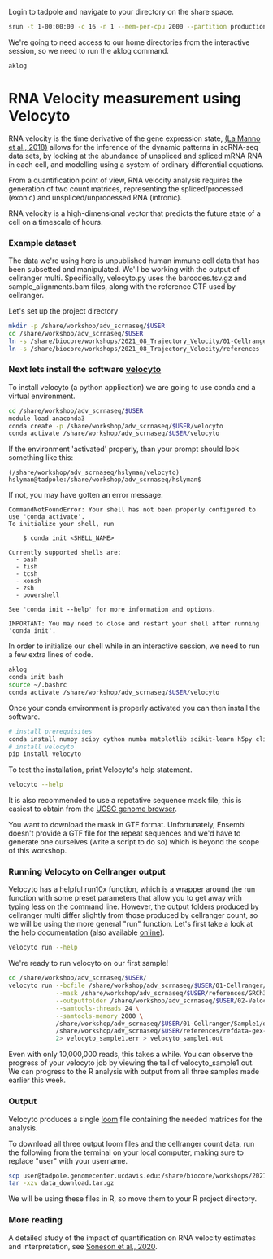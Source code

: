 
Login to tadpole and navigate to your directory on the share space.

```bash
srun -t 1-00:00:00 -c 16 -n 1 --mem-per-cpu 2000 --partition production --account workshop --reservation workshop  --pty /bin/bash
```

We're going to need access to our home directories from the interactive session, so we need to run the aklog command.

```bash
aklog
```

#  RNA Velocity measurement using Velocyto

RNA velocity is the time derivative of the gene expression state,
 [(La Manno et al., 2018)](https://www.nature.com/articles/s41586-018-0414-6) allows for the inference of the dynamic patterns in scRNA-seq data sets, by looking at the abundance of unspliced and spliced mRNA RNA in each cell, and modelling using a system of ordinary differential equations.

From a quantification point of view, RNA velocity analysis requires the generation of two count matrices, representing the spliced/processed (exonic) and unspliced/unprocessed RNA (intronic).

RNA velocity is a high-dimensional vector that predicts the future state of a cell on a timescale of hours.


### Example dataset

The data we're using here is unpublished human immune cell data that has been subsetted and manipulated. We'll be working with the output of cellranger multi. Specifically, velocyto.py uses the barcodes.tsv.gz and sample_alignments.bam files, along with the reference GTF used by cellranger.

Let's set up the project directory

```bash
mkdir -p /share/workshop/adv_scrnaseq/$USER
cd /share/workshop/adv_scrnaseq/$USER
ln -s /share/biocore/workshops/2021_08_Trajectory_Velocity/01-Cellranger .
ln -s /share/biocore/workshops/2021_08_Trajectory_Velocity/references .
```

### Next lets install the software [velocyto](https://velocyto.org/)

To install velocyto (a python application) we are going to use conda and a virtual environment.

```bash
cd /share/workshop/adv_scrnaseq/$USER
module load anaconda3
conda create -p /share/workshop/adv_scrnaseq/$USER/velocyto
conda activate /share/workshop/adv_scrnaseq/$USER/velocyto
```

If the environment 'activated' properly, than your prompt should look something like this:

```
(/share/workshop/adv_scrnaseq/hslyman/velocyto) hslyman@tadpole:/share/workshop/adv_scrnaseq/hslyman$
```

If not, you may have gotten an error message:
```
CommandNotFoundError: Your shell has not been properly configured to use 'conda activate'.
To initialize your shell, run

    $ conda init <SHELL_NAME>

Currently supported shells are:
  - bash
  - fish
  - tcsh
  - xonsh
  - zsh
  - powershell

See 'conda init --help' for more information and options.

IMPORTANT: You may need to close and restart your shell after running 'conda init'.
```

In order to initialize our shell while in an interactive session, we need to run a few extra lines of code.

```bash
aklog
conda init bash
source ~/.bashrc
conda activate /share/workshop/adv_scrnaseq/$USER/velocyto
```

Once your conda environment is properly activated you can then install the software.
```bash
# install prerequisites
conda install numpy scipy cython numba matplotlib scikit-learn h5py click
# install velocyto
pip install velocyto
```

To test the installation, print Velocyto's help statement.
```bash
velocyto --help
```

It is also recommended to use a repetative sequence mask file, this is easiest to obtain from the [UCSC genome browser](https://genome.ucsc.edu/cgi-bin/hgTables?hgsid=611454127_NtvlaW6xBSIRYJEBI0iRDEWisITa&clade=mammal&org=Human&db=0&hgta_group=allTracks&hgta_track=rmsk&hgta_table=rmsk&hgta_regionType=genome&position=&hgta_outputType=gff&hgta_outFileName=GRCh38_rmsk.gtf
).

You want to download the mask in GTF format. Unfortunately, Ensembl doesn't provide a GTF file for the repeat sequences and we'd have to generate one ourselves (write a script to do so) which is beyond the scope of this workshop.

###  Running Velocyto on Cellranger output

Velocyto has a helpful run10x function, which is a wrapper around the run function with some preset parameters that allow you to get away with typing less on the command line. However, the output folders produced by cellranger multi differ slightly from those produced by cellranger count, so we will be using the more general "run" function. Let's first take a look at the help documentation (also available [online](https://velocyto.org/velocyto.py/tutorial/cli.html#run-run-on-any-technique-advanced-use)).

```bash
velocyto run --help
```
We're ready to run velocyto on our first sample!

```bash
cd /share/workshop/adv_scrnaseq/$USER/
velocyto run --bcfile /share/workshop/adv_scrnaseq/$USER/01-Cellranger/Sample1/outs/multi/count/raw_feature_bc_matrix/barcodes.tsv.gz \
             --mask /share/workshop/adv_scrnaseq/$USER/references/GRCh38_rmsk.gtf \
             --outputfolder /share/workshop/adv_scrnaseq/$USER/02-Velocyto \
             --samtools-threads 24 \
             --samtools-memory 2000 \
             /share/workshop/adv_scrnaseq/$USER/01-Cellranger/Sample1/outs/per_sample_outs/Sample1/count/sample_alignments.bam \
             /share/workshop/adv_scrnaseq/$USER/references/refdata-gex-GRCh38-2020-A/genes/genes.gtf \
             2> velocyto_sample1.err > velocyto_sample1.out
```
Even with only 10,000,000 reads, this takes a while. You can observe the progress of your velocyto job by viewing the tail of velocyto_sample1.out. We can progress to the R analysis with output from all three samples made earlier this week.

### Output

Velocyto produces a single [loom](https://linnarssonlab.org/loompy/format/index.html) file containing the needed matrices for the analysis.

To download all three output loom files and the cellranger count data, run the following from the terminal on your local computer, making sure to replace "user" with your username.

```bash
scp user@tadpole.genomecenter.ucdavis.edu:/share/biocore/workshops/2021_08_Trajectory_Velocity/data_download.tar.gz .
tar -xzv data_download.tar.gz
```
We will be using these files in R, so move them to your R project directory.

### More reading

A detailed study of the impact of quantification on RNA velocity estimates and interpretation, see [Soneson et al., 2020](https://www.biorxiv.org/content/10.1101/2020.03.13.990069v1).
